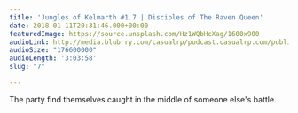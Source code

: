 ```yaml
---
title: 'Jungles of Kelmarth #1.7 | Disciples of The Raven Queen'
date: 2018-01-11T20:31:46.000+00:00
featuredImage: https://source.unsplash.com/Hz1WQbHcXag/1600x900
audioLink: http://media.blubrry.com/casualrp/podcast.casualrp.com/public/EP%20007%20-%20Disciples%20of%20The%20Raven%20Queen.mp3
audioSize: "176600000"
audioLength: '3:03:58'
slug: "7"

---
```

The party find themselves caught in the middle of someone else's battle.
